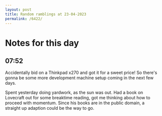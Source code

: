 ```yaml
---
layout: post
title: Random ramblings at 23-04-2023
permalink: /6422/
---
```

# Notes for this day

## 07:52

Accidentally bid on a Thinkpad x270 and got it for a sweet price! So there's
gonna be some more development machine setup coming in the next few days.

Spent yesterday doing yardwork, as the sun was out. Had a book on Lovecraft out
for some breaktime reading, got me thinking about how to proceed with momentum.
Since his books are in the public domain, a straight up adaption could be the
way to go.
